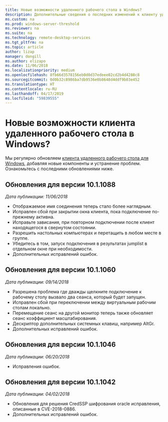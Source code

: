 ```yaml
---
title: Новые возможности удаленного рабочего стола в Windows?
description: Дополнительные сведения о последних изменений к клиенту удаленного рабочего стола для Windows
ms.custom: na
ms.prod: windows-server-threshold
ms.reviewer: na
ms.suite: na
ms.technology: remote-desktop-services
ms.tgt_pltfrm: na
ms.topic: article
author: lizap
manager: dongill
ms.author: elizapo
ms.date: 11/06/2018
ms.localizationpriority: medium
ms.openlocfilehash: 8fb66d3578156eb0d0d37edeee02cd2b4d4288c8
ms.sourcegitcommit: 0d0b32c8986ba7db9536e0b8648d4ddf9b03e452
ms.translationtype: HT
ms.contentlocale: ru-RU
ms.lasthandoff: 04/17/2019
ms.locfileid: "59839555"
---
```

# <a name="whats-new-for-the-remote-desktop-client-on-windows"></a>Новые возможности клиента удаленного рабочего стола в Windows?

Мы регулярно обновляем [клиента удаленного рабочего стола для Windows](windows.md), добавляя новые компоненты и устранение проблем. Ознакомьтесь с последними обновлениями ниже.

## <a name="updates-for-version-1011088"></a>Обновления для версии 10.1.1088
*Дата публикации: 11/06/2018*

- Отображаемое имя соединения теперь стало более наглядным.
- Исправлен сбой при закрытии окна клиента, пока подключение по-прежнему активна.
- Исправьте зависания, при повторном подключении после клиент находящегося в свернутом состоянии.
- Разрешить настольных компьютерах и перетащить в любом месте в группе.
- Убедитесь в том, запуск подключения в результатах jumplist в отдельном окне при необходимости.
- Дополнительных исправлений ошибок.

## <a name="updates-for-version-1011060"></a>Обновления для версии 10.1.1060
*Дата публикации: 09/14/2018*

- Разрешена проблема где дважды щелкните подключение к рабочему столу вызвало два сеанса, который будет запущен.
- Исправлен сбой при переключении между виртуальным рабочим столам локально.
- Перемещение сеанс на другой монитор теперь также обновляет сеанс коэффициент масштабирования. 
- Дескриптор дополнительных системных клавиш, например AltGr.
- Дополнительных исправлений ошибок.

## <a name="updates-for-version-1011046"></a>Обновления для версии 10.1.1046
*Дата публикации: 06/20/2018*

- Исправления ошибок.

## <a name="updates-for-version-1011042"></a>Обновления для версии 10.1.1042
*Дата публикации: 04/02/2018*

- Обновления для решения CredSSP шифрования oracle исправления, описанные в CVE-2018-0886.
- Дополнительных исправлений ошибок.
